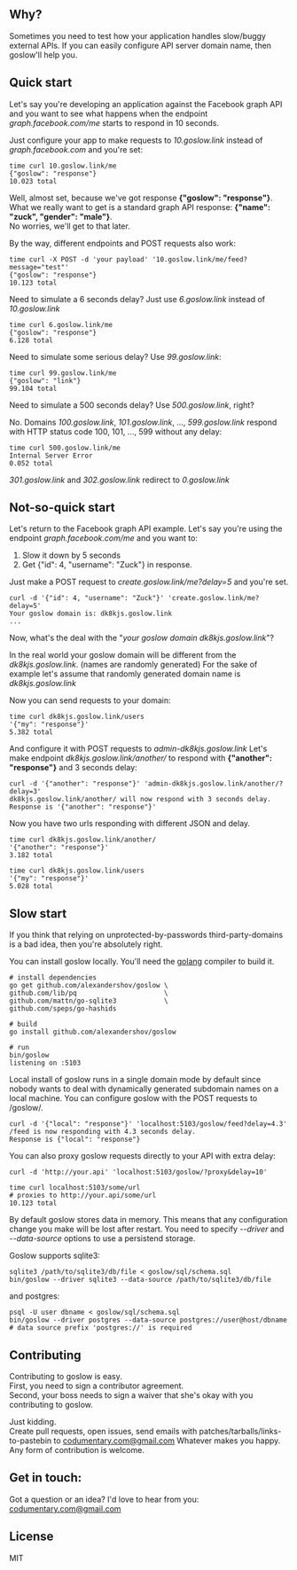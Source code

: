 ## Why?
Sometimes you need to test how your application handles slow/buggy
external APIs. If you can easily configure API server domain name, then goslow'll help you.

## Quick start
Let's say you're developing an application against the Facebook graph API and
you want to see what happens when the endpoint *graph.facebook.com/me* starts to respond in 10 seconds.

Just configure your app to make requests to *10.goslow.link* instead of *graph.facebook.com*
and you're set:

```shell
time curl 10.goslow.link/me
{"goslow": "response"}
10.023 total
```

Well, almost set, because we've got response **{"goslow": "response"}**.
What we really want to get is a standard graph API response: **{"name": "zuck", "gender": "male"}**.  
No worries, we'll get to that later.

By the way, different endpoints and POST requests also work:
```shell
time curl -X POST -d 'your payload' '10.goslow.link/me/feed?message="test"'
{"goslow": "response"}
10.123 total
```

Need to simulate a 6 seconds delay? Just use *6.goslow.link* instead of *10.goslow.link*


```shell
time curl 6.goslow.link/me
{"goslow": "response"}
6.128 total
```

Need to simulate some serious delay? Use *99.goslow.link*:
```shell
time curl 99.goslow.link/me
{"goslow": "link"}
99.104 total
```

Need to simulate a 500 seconds delay? Use *500.goslow.link*, right?

No. Domains *100.goslow.link*, *101.goslow.link*, ..., *599.goslow.link* respond with
HTTP status code 100, 101, ..., 599 without any delay:

```shell
time curl 500.goslow.link/me
Internal Server Error
0.052 total
```

*301.goslow.link* and *302.goslow.link* redirect to *0.goslow.link*


## Not-so-quick start
Let's return to the Facebook graph API example.
Let's say you're using the endpoint *graph.facebook.com/me* and you want to:
1. Slow it down by 5 seconds
2. Get {"id": 4, "username": "Zuck"} in response.

Just make a POST request to *create.goslow.link/me?delay=5* and you're set.
```shell
curl -d '{"id": 4, "username": "Zuck"}' 'create.goslow.link/me?delay=5'
Your goslow domain is: dk8kjs.goslow.link
...
```

Now, what's the deal with the "*your goslow domain dk8kjs.goslow.link*"?

In the real world your goslow domain will be different
from the *dk8kjs.goslow.link*. (names are randomly generated) For the sake of example let's assume that randomly
generated domain name is *dk8kjs.goslow.link*

Now you can send requests to your domain:
```shell
time curl dk8kjs.goslow.link/users
'{"my": "response"}'
5.382 total
```

And configure it with POST requests to *admin-dk8kjs.goslow.link*
Let's make endpoint *dk8kjs.goslow.link/another/* to respond with **{"another": "response"}**
and 3 seconds delay:
```shell
curl -d '{"another": "response"}' 'admin-dk8kjs.goslow.link/another/?delay=3'
dk8kjs.goslow.link/another/ will now respond with 3 seconds delay.
Response is '{"another": "response"}'
```

Now you have two urls responding with different JSON and delay.
```shell
time curl dk8kjs.goslow.link/another/
'{"another": "response"}'
3.182 total
```

```shell
time curl dk8kjs.goslow.link/users
'{"my": "response"}'
5.028 total
```

## Slow start
If you think that relying on unprotected-by-passwords third-party-domains is a
bad idea, then you're absolutely right.

You can install goslow locally. You'll need the [golang](https://golang.org/) compiler to build it.

```shell
# install dependencies
go get github.com/alexandershov/goslow \
github.com/lib/pq                      \
github.com/mattn/go-sqlite3            \
github.com/speps/go-hashids

# build
go install github.com/alexandershov/goslow

# run
bin/goslow
listening on :5103
```

Local install of goslow runs in a single domain mode by default
since nobody wants to deal with dynamically generated subdomain names on a local machine.
You can configure goslow with the POST requests to /goslow/.
```shell
curl -d '{"local": "response"}' 'localhost:5103/goslow/feed?delay=4.3'
/feed is now responding with 4.3 seconds delay.
Response is {"local": "response"}
```

You can also proxy goslow requests directly to your API with extra delay:
```shell
curl -d 'http://your.api' 'localhost:5103/goslow/?proxy&delay=10'
```


```shell
time curl localhost:5103/some/url
# proxies to http://your.api/some/url
10.123 total
```

By default goslow stores data in memory. This means that any
configuration change you make will be lost after restart.
You need to specify *--driver* and *--data-source* options to use a persistend storage.

Goslow supports sqlite3:
```shell
sqlite3 /path/to/sqlite3/db/file < goslow/sql/schema.sql
bin/goslow --driver sqlite3 --data-source /path/to/sqlite3/db/file
```

and postgres:
```shell
psql -U user dbname < goslow/sql/schema.sql
bin/goslow --driver postgres --data-source postgres://user@host/dbname
# data source prefix 'postgres://' is required
```

## Contributing
Contributing to goslow is easy.  
First, you need to sign a contributor agreement.  
Second, your boss needs to sign a waiver that she's okay with you
contributing to goslow.

Just kidding.  
Create pull requests, open issues, send emails with patches/tarballs/links-to-pastebin
to [codumentary.com@gmail.com](mailto:codumentary.com@gmail.com) Whatever makes you happy.
Any form of contribution is welcome.

## Get in touch:
Got a question or an idea?
I'd love to hear from you: [codumentary.com@gmail.com](mailto:codumentary.com@gmail.com)

## License
MIT
